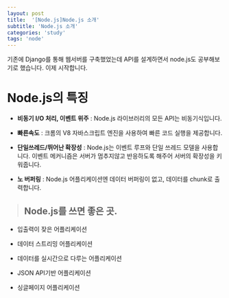 ```yaml
---
layout: post
title:  '[Node.js]Node.js 소개'
subtitle: 'Node.js 소개'
categories: 'study'
tags: 'node'
---
```


기존에 Django를 통해 웹서버를 구축했었는데 API를 설계하면서 node.js도 공부해보기로 했습니다. 이제 시작합니다.

# Node.js의 특징

* **비동기 I/O 처리, 이벤트 위주** : Node.js 라이브러리의 모든 API는 비동기식입니다.

* **빠른속도** : 크롬의 V8 자바스크립트 엔진을 사용하여 빠른 코드 실행을 제공합니다.

* **단일쓰레드/뛰어난 확장성** : Node.js는 이벤트 루프와 단일 쓰레드 모델을 사용합니다. 이벤트 메커니즘은 서버가 멈추지않고 반응하도록 해주어 서버의 확장성을 키워줍니다. 

* **노 버퍼링** : Node.js 어플리케이션엔 데이터 버퍼링이 없고, 데이터를 chunk로 출력합니다.

> ## **Node.js를 쓰면 좋은 곳.**

* 입출력이 잦은 어플리케이션

* 데이터 스트리밍 어플리케이션

* 데이터를 실시간으로 다루는 어플리케이션

* JSON API기반 어플리케이션

* 싱글페이지 어플리케이션

